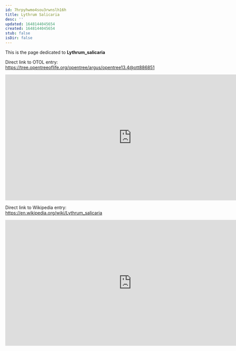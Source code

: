 ```yaml
---
id: 7hrpyhwmo4sou3rwnslh16h
title: Lythrum Salicaria
desc: ''
updated: 1648144045654
created: 1648144045654
stub: false
isDir: false
---
```

This is the page dedicated to **Lythrum_salicaria**


Direct link to OTOL entry: https://tree.opentreeoflife.org/opentree/argus/opentree13.4@ott886851



<html>
    <body>
    <iframe src="https://tree.opentreeoflife.org/opentree/argus/opentree13.4@ott886851"
    width="800" height="400" frameborder="0" allowfullscreen> </iframe>
    </body>
</html>
    


Direct link to Wikipedia entry: https://en.wikipedia.org/wiki/Lythrum_salicaria



<html>
    <body>
    <iframe src="https://en.wikipedia.org/wiki/Lythrum_salicaria"
    width="800" height="400" frameborder="0" allowfullscreen> </iframe>
    </body>
</html>
    
